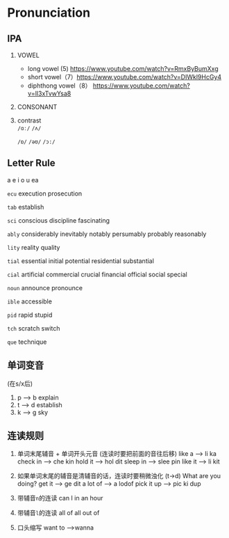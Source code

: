 # Pronunciation

## IPA
1. VOWEL
   - long vowel (5) https://www.youtube.com/watch?v=RmxByBumXxg
   - short vowel（7）https://www.youtube.com/watch?v=DIWkl9HcGy4
   - diphthong vowel（8） https://www.youtube.com/watch?v=lI3xTvwYsa8

2. CONSONANT

3. contrast  
    `/ɑː/`   `/ʌ/`

    `/ɒ/` `/əʊ/` `/ɔ:/`


##  Letter Rule
a
e
i
o
u
ea

`ecu`
execution
prosecution

`tab`
establish

`sci`
conscious
discipline
fascinating

`ably`
considerably
inevitably
notably
persumably
probably
reasonably

`lity`
reality
quality

`tial` 
essential
initial
potential
residential
substantial

`cial`
artificial
commercial
crucial
financial
official
social
special

`noun`
announce
pronounce

`ible`
accessible

`pid`
rapid
stupid

`tch`
scratch
switch 

`que`
technique

## 单词变音
(在s/x后)
1. p --> b
   explain
2. t --> d
   establish
3. k --> g
   sky

## 连读规则
1. 单词末尾辅音 + 单词开头元音
(连读时要把前面的音往后移)
like a --> li ka
check in --> che kin
hold it --> hol dit
sleep in --> slee pin
like it --> li kit

2. 如果单词末尾的辅音是清辅音的话，连读时要稍微浊化
(t->d)
What are you doing?
get it --> ge dit
a lot of --> a lodof
pick it up --> pic ki dup

3. 带辅音`n`的连读
can I
in an hour

4. 带辅音`l`的连读
all of
all out of

5. 口头缩写
want to -->wanna
